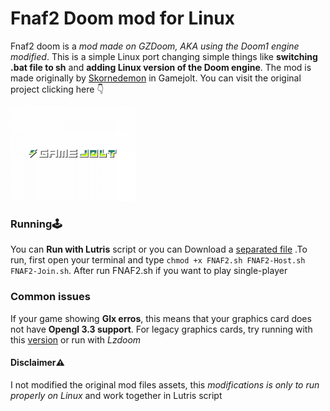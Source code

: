 # Fnaf2 Doom mod for Linux

Fnaf2 doom is a *mod made on GZDoom, AKA using the Doom1 engine modified*. This is a simple Linux port changing simple things like **switching .bat file to sh** and **adding Linux version of the Doom engine**. The mod is made originally by  [Skornedemon](https://gamejolt.com/@Skornedemon) in Gamejolt. You can visit the original project clicking here 👇

<a href=  https://gamejolt.com/games/five-nights-at-freddy-s-2-doom-mod/228163>
<img src= "https://raw.githubusercontent.com/Bugaboo2000/Fnaf2-doom-linux/main/gamejolt.png" width="200" 
 height="150" div align=>
</a>



### Running🕹️

You can **Run with Lutris** script or you can Download a [separated file](https://github.com/Bugaboo2000/Fnaf2-doom-linux/releases/tag/1.0) .To run, first open your terminal and type `chmod +x FNAF2.sh FNAF2-Host.sh FNAF2-Join.sh`. After run FNAF2.sh if you want to play single-player




### Common issues

If your game showing **Glx erros**, this means that your graphics card does not have **Opengl 3.3 support**. For legacy graphics cards, try running with this [version](https://github.com/Bugaboo2000/Fnaf2-doom-linux/releases/tag/1.0) or run with *Lzdoom*


#### Disclaimer⚠️

I not modified the original mod files assets, this *modifications is only to run properly on Linux* and work together in Lutris script











